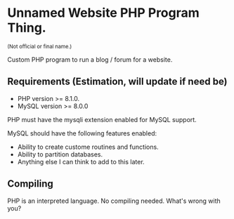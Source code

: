# Unnamed Website PHP Program Thing.
<sub>(Not official or final name.)</sub>

Custom PHP program to run a blog / forum for a website.

## Requirements (Estimation, will update if need be)
- PHP version >= 8.1.0.
- MySQL version >= 8.0.0

PHP must have the mysqli extension enabled for MySQL support.

MySQL should have the following features enabled:
- Ability to create custome routines and functions.
- Ability to partition databases.
- Anything else I can think to add to this later.

## Compiling

PHP is an interpreted language. No compiling needed. What's wrong with you?

